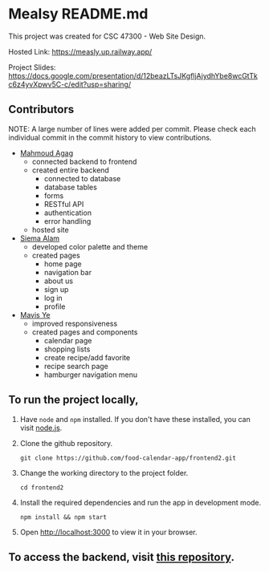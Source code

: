 # Mealsy README.md

This project was created for CSC 47300 - Web Site Design.

Hosted Link: https://measly.up.railway.app/ 

Project Slides: https://docs.google.com/presentation/d/12beazLTsJKgfljAjydhYbe8wcGtTkc6z4yvXpwv5C-c/edit?usp=sharing/

## Contributors
NOTE: A large number of lines were added per commit. Please check each individual commit in the commit history to view contributions.
- [Mahmoud Agag](https://github.com/mahmoudagag)
    - connected backend to frontend
    - created entire backend
        - connected to database
        - database tables
        - forms
        - RESTful API
        - authentication
        - error handling
    - hosted site
- [Siema Alam](https://github.com/siemaaa)
    - developed color palette and theme
    - created pages
        - home page
        - navigation bar
        - about us
        - sign up
        - log in
        - profile
- [Mavis Ye](https://github.com/mye181)
    - improved responsiveness
    - created pages and components
        - calendar page
        - shopping lists
        - create recipe/add favorite
        - recipe search page
        - hamburger navigation menu

## To run the project locally,

1. Have `node` and `npm` installed. If you don't have these installed, you can visit [node.js](https://nodejs.org/en/download/).

2. Clone the github repository.

    `git clone https://github.com/food-calendar-app/frontend2.git`

5. Change the working directory to the project folder.

    `cd frontend2`

6. Install the required dependencies and run the app in development mode.

    `npm install && npm start`

7. Open [http://localhost:3000](http://localhost:3000) to view it in your browser.

## To access the backend, visit [this repository](https://github.com/food-calendar-app/backend).